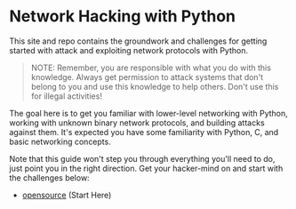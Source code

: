 # Network Hacking with Python

This site and repo contains the groundwork and challenges for getting started with attack and exploiting network protocols with Python.

> NOTE: Remember, you are responsible with what you do with this knowledge. Always get permission to attack systems that don't belong to you and use this knowledge to help others. Don't use this for illegal activities!

The goal here is to get you familiar with lower-level networking with Python, working with unknown binary network protocols, and building attacks against them. It's expected you have some familiarity with Python, C, and basic networking concepts.

Note that this guide won't step you through everything you'll need to do, just point you in the right direction. Get your hacker-mind on and start with the challenges below:

* [opensource](opensource) (Start Here)